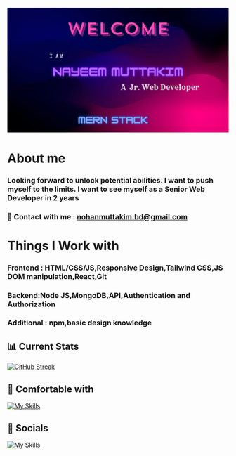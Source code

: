 ![banner](./photos/gitBanner.png)

# About me

### Looking forward to unlock potential abilities. I want to push myself to the limits. I want to see myself as a Senior Web Developer in 2 years

### :email: Contact with me : nohanmuttakim.bd@gmail.com

# Things I Work with

### Frontend : HTML/CSS/JS,Responsive Design,Tailwind CSS,JS DOM manipulation,React,Git

### Backend:Node JS,MongoDB,API,Authentication and Authorization

### Additional : npm,basic design knowledge

## :bar_chart: Current Stats

[![GitHub Streak](https://github-readme-streak-stats.herokuapp.com?user=nayeem-muttakim&theme=highcontrast&hide_border=true&border_radius=10&card_width=500&background=45%2CC81D77%2C6710C2&ring=E0AAFF&fire=FCD5CE&currStreakLabel=FCD5CE&sideLabels=F9DCC4&dates=F3D8C7)](https://git.io/streak-stats)

## :blue_heart: Comfortable with

[![My Skills](https://skillicons.dev/icons?i=html,css,tailwind,js,react,firebase,materialui,mongodb,express,github,vscode&theme=dark)](https://skillicons.dev)

## :handshake: Socials

[![My Skills](https://skillicons.dev/icons?i=linkedin&theme=dark)](https://www.linkedin.com/in/nayeem-muttakim/)
